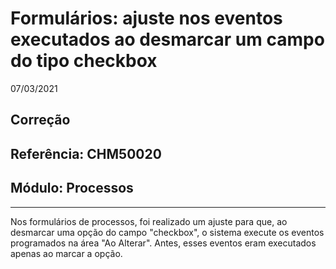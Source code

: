 # Formulários: ajuste nos eventos executados ao desmarcar um campo do tipo checkbox
07/03/2021
## Correção
## Referência: CHM50020
## Módulo: Processos
***

Nos formulários de processos, foi realizado um ajuste para que, ao desmarcar uma opção do campo "checkbox", o sistema execute os eventos programados na área "Ao Alterar". Antes, esses eventos eram executados apenas ao marcar a opção.